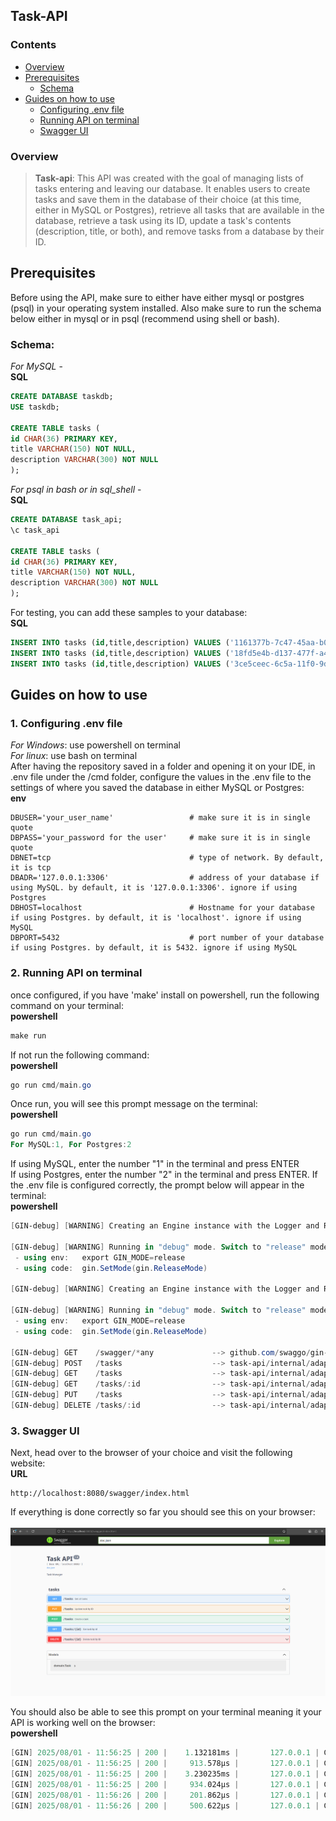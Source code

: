 <h2>Task-API</h2>

### Contents
- [Overview](#overview)
- [Prerequisites](#prerequisites)
  - [Schema](#schema)
- [Guides on how to use](#guides-on-how-to-use)
  - [Configuring .env file](#1-env-file-configuring)
  - [Running API on terminal](#2-running-api-on-terminal)
  - [Swagger UI](#3-swagger-ui)

### Overview <br>
> **Task-api**: This API was created with the goal of managing lists of tasks entering and leaving our database. It enables users 
> to create tasks and save them in the database of their choice (at this time, either in MySQL or Postgres), retrieve all tasks that are available 
> in the database, retrieve a task using its ID, update a task's contents (description, title, or both), and remove tasks from a database by their ID.

## Prerequisites <br>
Before using the API, make sure to either have either mysql or postgres (psql) in your operating system installed. Also make sure to run the schema below either in mysql
or in psql (recommend using shell or bash). <br>
### Schema: <br>
*For MySQL* - <br>
**SQL**
```sql
CREATE DATABASE taskdb;
USE taskdb;

CREATE TABLE tasks (
id CHAR(36) PRIMARY KEY,
title VARCHAR(150) NOT NULL,
description VARCHAR(300) NOT NULL
);
```
*For psql in bash or in sql_shell* -<br>
**SQL**
```sql
CREATE DATABASE task_api;
\c task_api

CREATE TABLE tasks (
id CHAR(36) PRIMARY KEY,
title VARCHAR(150) NOT NULL,
description VARCHAR(300) NOT NULL
);
```
For testing, you can add these samples to your database: <br>
**SQL**
```sql
INSERT INTO tasks (id,title,description) VALUES ('1161377b-7c47-45aa-b087-1a9b08423021','test1','testing123');
INSERT INTO tasks (id,title,description) VALUES ('18fd5e4b-d137-477f-a499-06ef11859292','test2','testing456');
INSERT INTO tasks (id,title,description) VALUES ('3ce5ceec-6c5a-11f0-9dac-68ecc56cca7d','test3','testing789');
```

## Guides on how to use<br>
### 1. Configuring .env file
*For Windows*: use powershell on terminal<br>
*For linux*: use bash on terminal<br>
After having the repository saved in a folder and opening it on your IDE, in .env file under the /cmd folder, configure the values in the .env file to the settings of where you saved the database in either MySQL or Postgres: <br>
**env**
```env
DBUSER='your_user_name'                 # make sure it is in single quote
DBPASS='your_password for the user'     # make sure it is in single quote
DBNET=tcp                               # type of network. By default, it is tcp
DBADR='127.0.0.1:3306'                  # address of your database if using MySQL. by default, it is '127.0.0.1:3306'. ignore if using Postgres
DBHOST=localhost                        # Hostname for your database if using Postgres. by default, it is 'localhost'. ignore if using MySQL
DBPORT=5432                             # port number of your database if using Postgres. by default, it is 5432. ignore if using MySQL
```

### 2. Running API on terminal
once configured, if you have 'make' install on powershell, run the following command on your terminal:<br>
**powershell**
```powershell
make run
```
If not run the following command: <br>
**powershell**
```powershell
go run cmd/main.go
```
Once run, you will see this prompt message on the terminal:<br>
**powershell**
```powershell
go run cmd/main.go
For MySQL:1, For Postgres:2
```
If using MySQL, enter the number "1" in the terminal and press ENTER<br>
If using Postgres, enter the number "2" in the terminal and press ENTER. If the .env file is configured correctly, the prompt below will appear in the terminal: <br>
**powershell**
```powershell
[GIN-debug] [WARNING] Creating an Engine instance with the Logger and Recovery middleware already attached.

[GIN-debug] [WARNING] Running in "debug" mode. Switch to "release" mode in production.
 - using env:   export GIN_MODE=release
 - using code:  gin.SetMode(gin.ReleaseMode)

[GIN-debug] [WARNING] Creating an Engine instance with the Logger and Recovery middleware already attached.

[GIN-debug] [WARNING] Running in "debug" mode. Switch to "release" mode in production.
 - using env:   export GIN_MODE=release
 - using code:  gin.SetMode(gin.ReleaseMode)

[GIN-debug] GET    /swagger/*any             --> github.com/swaggo/gin-swagger.CustomWrapHandler.func1 (3 handlers)
[GIN-debug] POST   /tasks                    --> task-api/internal/adapter/inbound/http.HTTPHandler.CreateTask-fm (3 handlers)
[GIN-debug] GET    /tasks                    --> task-api/internal/adapter/inbound/http.HTTPHandler.GetAll-fm (3 handlers)
[GIN-debug] GET    /tasks/:id                --> task-api/internal/adapter/inbound/http.HTTPHandler.GetByID-fm (3 handlers)
[GIN-debug] PUT    /tasks                    --> task-api/internal/adapter/inbound/http.HTTPHandler.UpdateTask-fm (3 handlers)
[GIN-debug] DELETE /tasks/:id                --> task-api/internal/adapter/inbound/http.HTTPHandler.Delete-fm (3 handlers)
```

### 3. Swagger UI
Next, head over to the browser of your choice and visit the following website:<br>
**URL**
```url
http://localhost:8080/swagger/index.html
```

If everything is done correctly so far you should see this on your browser:<br><br>
<img src="images/diagram.png" alt="Architecture Diagram" width="1000"/>

You should also be able to see this prompt on your terminal meaning it your API is working well on the browser:<br>
**powershell**
```powershell
[GIN] 2025/08/01 - 11:56:25 | 200 |    1.132181ms |       127.0.0.1 | GET      "/swagger/index.html"
[GIN] 2025/08/01 - 11:56:25 | 200 |     913.578µs |       127.0.0.1 | GET      "/swagger/swagger-ui.css"
[GIN] 2025/08/01 - 11:56:25 | 200 |    3.230235ms |       127.0.0.1 | GET      "/swagger/swagger-ui-bundle.js"
[GIN] 2025/08/01 - 11:56:25 | 200 |     934.024µs |       127.0.0.1 | GET      "/swagger/swagger-ui-standalone-preset.js"
[GIN] 2025/08/01 - 11:56:26 | 200 |     201.862µs |       127.0.0.1 | GET      "/swagger/favicon-16x16.png"
[GIN] 2025/08/01 - 11:56:26 | 200 |     500.622µs |       127.0.0.1 | GET      "/swagger/doc.json"
``` 